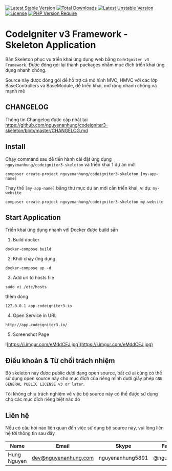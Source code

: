 [![Latest Stable Version](http://poser.pugx.org/nguyenanhung/codeigniter3-skeleton/v)](https://packagist.org/packages/nguyenanhung/codeigniter3-skeleton) [![Total Downloads](http://poser.pugx.org/nguyenanhung/codeigniter3-skeleton/downloads)](https://packagist.org/packages/nguyenanhung/codeigniter3-skeleton) [![Latest Unstable Version](http://poser.pugx.org/nguyenanhung/codeigniter3-skeleton/v/unstable)](https://packagist.org/packages/nguyenanhung/codeigniter3-skeleton) [![License](http://poser.pugx.org/nguyenanhung/codeigniter3-skeleton/license)](https://packagist.org/packages/nguyenanhung/codeigniter3-skeleton) [![PHP Version Require](http://poser.pugx.org/nguyenanhung/codeigniter3-skeleton/require/php)](https://packagist.org/packages/nguyenanhung/codeigniter3-skeleton)

# CodeIgniter v3 Framework - Skeleton Application

Bản Skeleton phục vụ triển khai ứng dụng web bằng `CodeIgniter v3 Framework`. Được đóng gói lại thành packages nhằm mục
đích triển khai ứng dụng nhanh chóng.

Source này được đóng gói để hỗ trợ cả mô hình MVC, HMVC với các lớp BaseControllers và BaseModule, dễ triển khai, mở
rộng nhanh chóng và mạnh mẽ

## CHANGELOG

Thông tin Changelog được cập nhật tại https://github.com/nguyenanhung/codeigniter3-skeleton/blob/master/CHANGELOG.md

## Install

Chạy command sau để tiến hành cài đặt ứng dụng `nguyenanhung/codeigniter3-skeleton` và triển khai 1 dự án mới

```shell
composer create-project nguyenanhung/codeigniter3-skeleton [my-app-name]
```

Thay thế `[my-app-name]` bằng thư mục dự án mới cần triển khai, ví dụ: `my-website`

```shell
composer create-project nguyenanhung/codeigniter3-skeleton my-website
```

## Start Application

Triển khai ứng dụng nhanh với Docker được build sẵn

1. Build docker

```shell
docker-compose build
```

2. Khởi chạy ứng dụng

```shell
docker-compose up -d
```

3. Add url to hosts file

```shell
sudo vi /etc/hosts
```

thêm dòng

```shell
127.0.0.1 app.codeigniter3.io
```

4. Open Service in URL

```shell
http://app.codeigniter3.io/
```

5. Screenshot Page

![https://i.imgur.com/eMddCEJ.jpg](https://i.imgur.com/eMddCEJ.jpg)

## Điều khoản & Từ chối trách nhiệm

Bộ skeleton này được public dưới dạng open source, bất cứ ai cũng có thể sử dụng open source này cho mục đích của riêng
mình dưới giấy phép `GNU GENERAL PUBLIC LICENSE v3 or later`.

Tôi không chịu trách nghiệm về việc bộ source này có thể được sử dụng cho các mục đích riêng biệt nào đó

## Liên hệ

Nếu có câu hỏi nào liên quan đến việc sử dụng bộ source này, vui lòng liên hệ tới thông tin sau đây

| Name        | Email                | Skype            | Facebook      |
|-------------|----------------------|------------------|---------------|
| Hung Nguyen | dev@nguyenanhung.com | nguyenanhung5891 | @nguyenanhung |
